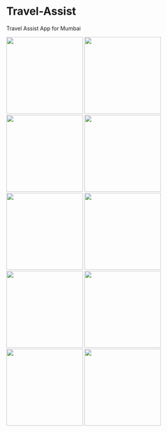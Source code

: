 # Travel-Assist
Travel Assist App for Mumbai

<img src="http://i.imgur.com/UZu0Bmj.png" width="200" />

<img src="http://i.imgur.com/41cSLtl.png" width="200" />

<img src="http://i.imgur.com/op2Acq4.png" width="200" />

<img src="http://i.imgur.com/ez8ro18.png" width="200" />

<img src="http://i.imgur.com/6k8MA7R.jpg" width="200" />

<img src="http://i.imgur.com/rlw4VLe.png" width="200" />

<img src="http://i.imgur.com/FrSbSll.png" width="200" />

<img src="http://i.imgur.com/fNYRPh4.jpg" width="200" />

<img src="http://i.imgur.com/Ou58bWS.png" width="200" />

<img src="http://i.imgur.com/YJ9VvD2.png" width="200" />
